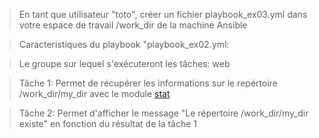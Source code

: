 
> En tant que utilisateur "toto", créer un fichier playbook_ex03.yml dans votre espace de travail /work_dir de la machine Ansible

> Caracteristiques du playbook "playbook_ex02.yml:

> Le groupe sur lequel s'exécuteront les tâches: web

> Tâche 1: Permet de récupérer les informations sur le repértoire /work_dir/my_dir avec le module [stat](https://docs.ansible.com/ansible/latest/modules/stat_module.html?highlight=stat%20module) 

> Tâche 2: Permet d'afficher le message "Le répertoire /work_dir/my_dir existe" en fonction du résultat de la tâche 1

